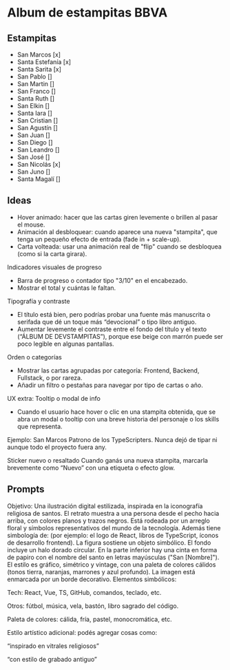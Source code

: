 # Album de estampitas BBVA

## Estampitas

- San Marcos [x]
- Santa Estefanía [x]
- Santa Sarita [x]
- San Pablo []
- San Martin []
- San Franco []
- Santa Ruth []
- San Elkin []
- Santa Iara []
- San Cristian []
- San Agustín []
- San Juan []
- San Diego []
- San Leandro []
- San José []
- San Nicolás [x]
- San Juno []
- Santa Magalí []

## Ideas

- Hover animado: hacer que las cartas giren levemente o brillen al pasar el mouse.
- Animación al desbloquear: cuando aparece una nueva "stampita", que tenga un pequeño efecto de entrada (fade in + scale-up).
- Carta volteada: usar una animación real de "flip" cuando se desbloquea (como si la carta girara).

Indicadores visuales de progreso

- Barra de progreso o contador tipo "3/10" en el encabezado.
- Mostrar el total y cuántas le faltan.

Tipografía y contraste

- El título está bien, pero podrías probar una fuente más manuscrita o serifada que dé un toque más “devocional” o tipo libro antiguo.
- Aumentar levemente el contraste entre el fondo del título y el texto (“ÁLBUM DE DEVSTAMPITAS”), porque ese beige con marrón puede ser poco legible en algunas pantallas.

Orden o categorías

- Mostrar las cartas agrupadas por categoría: Frontend, Backend, Fullstack, o por rareza.
- Añadir un filtro o pestañas para navegar por tipo de cartas o año.

UX extra: Tooltip o modal de info

- Cuando el usuario hace hover o clic en una stampita obtenida, que se abra un modal o tooltip con una breve historia del personaje o los skills que representa.

Ejemplo:
San Marcos
Patrono de los TypeScripters. Nunca dejó de tipar ni aunque todo el proyecto fuera any.

Sticker nuevo o resaltado
Cuando ganás una nueva stampita, marcarla brevemente como “Nuevo” con una etiqueta o efecto glow.

## Prompts

Objetivo:
Una ilustración digital estilizada, inspirada en la iconografía religiosa de santos. El retrato muestra a una persona desde el pecho hacia arriba, con colores planos y trazos negros. Está rodeada por un arreglo floral y símbolos representativos del mundo de la tecnología.
Además tiene simbología de: (por ejemplo: el logo de React, libros de TypeScript, íconos de desarrollo frontend).
La figura sostiene un objeto simbólico. El fondo incluye un halo dorado circular. En la parte inferior hay una cinta en forma de papiro con el nombre del santo en letras mayúsculas ("San [Nombre]"). El estilo es gráfico, simétrico y vintage, con una paleta de colores cálidos (tonos tierra, naranjas, marrones y azul profundo). La imagen está enmarcada por un borde decorativo.
Elementos simbólicos:

Tech: React, Vue, TS, GitHub, comandos, teclado, etc.

Otros: fútbol, música, vela, bastón, libro sagrado del código.

Paleta de colores: cálida, fría, pastel, monocromática, etc.

Estilo artístico adicional: podés agregar cosas como:

“inspirado en vitrales religiosos”

“con estilo de grabado antiguo”
